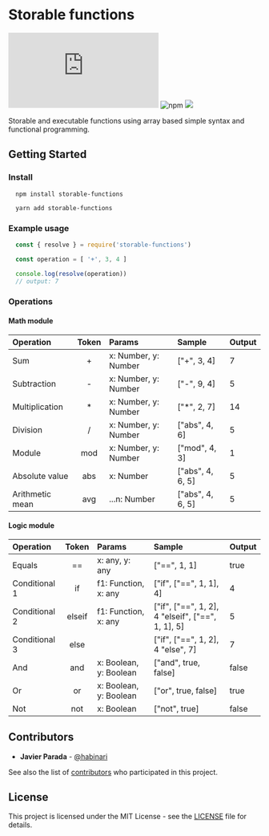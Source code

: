 # Storable functions

![GitHub](https://img.shields.io/github/license/habinari/storable-functions.js)
![npm](https://img.shields.io/npm/v/storable-functions)
![](https://github.com/habinari/storable-functions.js/workflows/tests/badge.svg)

Storable and executable functions using array based simple syntax and functional programming.

## Getting Started

### Install

```Shell
  npm install storable-functions
```

```Shell
  yarn add storable-functions
```

### Example usage

```javascript
  const { resolve } = require('storable-functions')

  const operation = [ '+', 3, 4 ]

  console.log(resolve(operation))
  // output: 7
```

### Operations

#### Math module

| Operation           | Token       | Params                        |  Sample            |  Output |
|:--------------------|:-----------:|:------------------------------|:-------------------|:--------|
| Sum                 | +           | x: Number, y: Number          | ["+", 3, 4]        | 7       |
| Subtraction         | -           | x: Number, y: Number          | ["-", 9, 4]        | 5       |
| Multiplication      | *           | x: Number, y: Number          | ["*", 2, 7]        | 14      |
| Division            | /           | x: Number, y: Number          | ["abs", 4, 6]      | 5       |
| Module              | mod         | x: Number, y: Number          | ["mod", 4, 3]      | 1       |
| Absolute value      | abs         | x: Number                     | ["abs", 4, 6, 5]   | 5       |
| Arithmetic mean     | avg         | ...n: Number                  | ["abs", 4, 6, 5]   | 5       |


#### Logic module

| Operation           | Token       | Params                        |  Sample                                               |  Output |
|:--------------------|:-----------:|:------------------------------|:------------------------------------------------------|:--------|
| Equals              | ==          | x: any, y: any                | ["==", 1, 1]                                          | true    |
| Conditional 1       | if          | f1: Function, x: any          | ["if", ["==", 1, 1], 4]                               | 4       |
| Conditional 2       | elseif      | f1: Function, x: any          | ["if", ["==", 1, 2], 4 "elseif", ["==", 1, 1], 5]     | 5       |
| Conditional 3       | else        |                               | ["if", ["==", 1, 2], 4 "else", 7]                     | 7       |
| And                 | and         | x: Boolean, y: Boolean        | ["and", true, false]                                  | false   |
| Or                  | or          | x: Boolean, y: Boolean        | ["or", true, false]                                   | true    |
| Not                 | not         | x: Boolean                    | ["not", true]                                         | false    |


## Contributors

* **Javier Parada** - [@habinari](https://github.com/habinari)

See also the list of [contributors](https://github.com/habinari/storable-functions.js/contributors) who participated in this project.

## License

This project is licensed under the MIT License - see the [LICENSE]([LICENSE.md](https://github.com/habinari/storable-functions.js/blob/master/LICENSE)) file for details.

